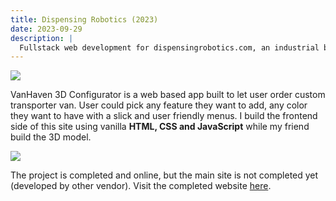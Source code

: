 ```yaml
---
title: Dispensing Robotics (2023)
date: 2023-09-29
description: |
  Fullstack web development for dispensingrobotics.com, an industrial based company with global customer.
---
```


<img src="/images/portfolios/vanhaven-2.webp" class="h-96 w-full object-cover"/>

VanHaven 3D Configurator is a web based app built to let user order custom transporter van. User could pick any feature they want to add, any color they want to have with a slick and user friendly menus. I build the frontend side of this site using vanilla **HTML, CSS and JavaScript** while my friend build the 3D model. 

<img src="/images/portfolios/vanhaven-1.webp" class="h-96 w-full object-cover"/>

The project is completed and online, but the main site is not completed yet (developed by other vendor). Visit the completed website [here](http://configurator.vanhaven.co.uk).
